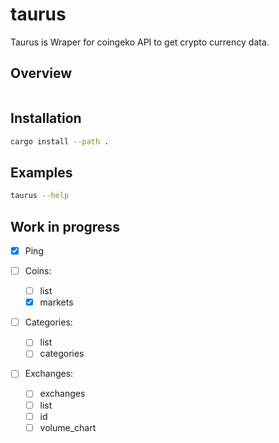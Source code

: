 # taurus

Taurus is Wraper for coingeko API to get crypto currency data.

## Overview

```sh

```

## Installation

```bash
cargo install --path .
```

## Examples

```bash
taurus --help
```

## Work in progress

- [x] Ping

- [ ] Coins:

  - [ ] list
  - [x] markets

- [ ] Categories:

  - [ ] list
  - [ ] categories

- [ ] Exchanges:
  - [ ] exchanges
  - [ ] list
  - [ ] id
  - [ ] volume_chart
